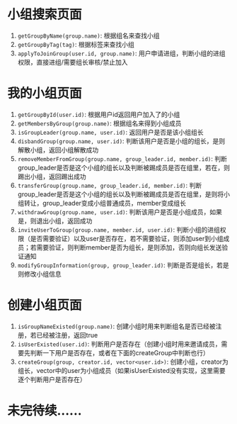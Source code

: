 # 小组搜索页面
1. ```getGroupByName(group.name)```: 根据组名来查找小组
2. ```getGroupByTag(tag)```: 根据标签来查找小组
3. ```applyToJoinGroup(user.id, group.name)```: 用户申请进组，判断小组的进组权限，直接进组/需要组长审核/禁止加入

# 我的小组页面
1. ```getGroupById(user.id)```: 根据用户id返回用户加入了的小组
2. ```getMembersByGroup(group.name)```: 根据组名来得到小组成员
3. ```isGroupLeader(group.name, user.id)```: 返回用户是否是该小组组长
4. ```disbandGroup(group.name, user.id)```: 判断该用户是否是小组的组长，是则解散小组，返回小组解散成功
5. ```removeMemberFromGroup(group.name, group_leader.id, member.id)```: 判断group_leader是否是这个小组的组长以及判断被踢成员是否在组里，若在，则踢出小组，返回踢出成功
6. ```transferGroup(group.name, group_leader.id, member.id)```: 判断group_leader是否是这个小组的组长以及判断被踢成员是否在组里，是则将小组转让，group_leader变成小组普通成员，member变成组长
7. ```withdrawGroup(group.name, user.id)```: 判断该用户是否是小组成员，如果是，则退出小组，返回成功
8. ```inviteUserToGroup(group.name, member.id, user.id)```: 判断小组的进组权限（是否需要验证）以及user是否存在，若不需要验证，则添加user到小组成员；若需要验证，则判断member是否为组长，是则添加，否则向组长发送验证通知
9. ```modifyGroupInformation(group, group_leader.id)```: 判断是否是组长，若是则修改小组信息

# 创建小组页面
1. ```isGroupNameExisted(group.name)```: 创建小组时用来判断组名是否已经被注册，若已经被注册，返回true
2. ```isUserExisted(user.id)```: 判断用户是否存在（创建小组时用来邀请成员，需要先判断一下用户是否存在，或者在下面的createGroup中判断也行）
3. ```createGroup(group, creator.id, vector<user.id>)```: 创建小组，creator为组长，vector中的user为小组成员（如果isUserExisted没有实现，这里需要逐个判断用户是否存在）

# 未完待续......